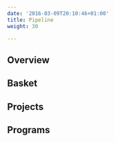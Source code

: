 ```yaml
---
date: '2016-03-09T20:10:46+01:00'
title: Pipeline
weight: 30

---
```



## Overview

## Basket

## Projects

## Programs